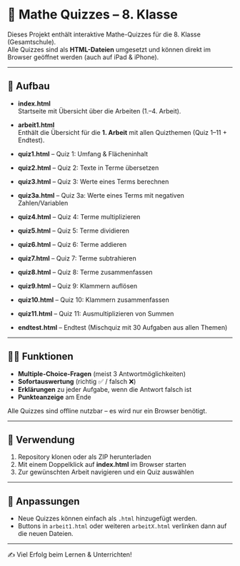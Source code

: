 # 📘 Mathe Quizzes – 8. Klasse

Dieses Projekt enthält interaktive Mathe-Quizzes für die 8. Klasse (Gesamtschule).  
Alle Quizzes sind als **HTML-Dateien** umgesetzt und können direkt im Browser geöffnet werden (auch auf iPad & iPhone).

---

## 📂 Aufbau

- **index.html**  
  Startseite mit Übersicht über die Arbeiten (1.–4. Arbeit).

- **arbeit1.html**  
  Enthält die Übersicht für die **1. Arbeit** mit allen Quizthemen (Quiz 1–11 + Endtest).

- **quiz1.html** – Quiz 1: Umfang & Flächeninhalt  
- **quiz2.html** – Quiz 2: Texte in Terme übersetzen  
- **quiz3.html** – Quiz 3: Werte eines Terms berechnen  
- **quiz3a.html** – Quiz 3a: Werte eines Terms mit negativen Zahlen/Variablen  
- **quiz4.html** – Quiz 4: Terme multiplizieren  
- **quiz5.html** – Quiz 5: Terme dividieren  
- **quiz6.html** – Quiz 6: Terme addieren  
- **quiz7.html** – Quiz 7: Terme subtrahieren  
- **quiz8.html** – Quiz 8: Terme zusammenfassen  
- **quiz9.html** – Quiz 9: Klammern auflösen  
- **quiz10.html** – Quiz 10: Klammern zusammenfassen  
- **quiz11.html** – Quiz 11: Ausmultiplizieren von Summen  
- **endtest.html** – Endtest (Mischquiz mit 30 Aufgaben aus allen Themen)

---

## 🧑‍🏫 Funktionen

- **Multiple-Choice-Fragen** (meist 3 Antwortmöglichkeiten)  
- **Sofortauswertung** (richtig ✅ / falsch ❌)  
- **Erklärungen** zu jeder Aufgabe, wenn die Antwort falsch ist  
- **Punkteanzeige** am Ende  

Alle Quizzes sind offline nutzbar – es wird nur ein Browser benötigt.  

---

## 🚀 Verwendung

1. Repository klonen oder als ZIP herunterladen  
2. Mit einem Doppelklick auf **index.html** im Browser starten  
3. Zur gewünschten Arbeit navigieren und ein Quiz auswählen  

---

## 🔧 Anpassungen

- Neue Quizzes können einfach als `.html` hinzugefügt werden.  
- Buttons in `arbeit1.html` oder weiteren `arbeitX.html` verlinken dann auf die neuen Dateien.  

---

✍️ Viel Erfolg beim Lernen & Unterrichten!
